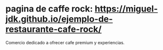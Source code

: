 # pagina de caffe rock: https://miguel-jdk.github.io/ejemplo-de-restaurante-cafe-rock/
Comercio dedicado a ofrecer cafe premium y experiencias.
